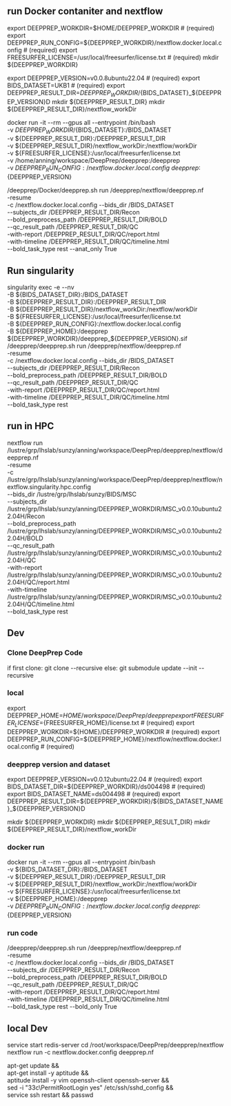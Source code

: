 
## run Docker contaniter and nextflow
export DEEPPREP_WORKDIR=$HOME/DEEPPREP_WORKDIR  # (required)
export DEEPPREP_RUN_CONFIG=${DEEPPREP_WORKDIR}/nextflow.docker.local.config  # (required)
export FREESURFER_LICENSE=/usr/local/freesurfer/license.txt  # (required)
mkdir ${DEEPPREP_WORKDIR}

export DEEPPREP_VERSION=v0.0.8ubuntu22.04  # (required)
export BIDS_DATASET=UKB1  # (required)
export DEEPPREP_RESULT_DIR=${DEEPPREP_WORKDIR}/${BIDS_DATASET}_${DEEPPREP_VERSION}D
mkdir ${DEEPPREP_RESULT_DIR}
mkdir ${DEEPPREP_RESULT_DIR}/nextflow_workDir

docker run -it --rm --gpus all --entrypoint /bin/bash \
-v ${DEEPPREP_WORKDIR}/${BIDS_DATASET}:/BIDS_DATASET \
-v ${DEEPPREP_RESULT_DIR}:/DEEPPREP_RESULT_DIR \
-v ${DEEPPREP_RESULT_DIR}/nextflow_workDir:/nextflow/workDir \
-v ${FREESURFER_LICENSE}:/usr/local/freesurfer/license.txt \
-v /home/anning/workspace/DeepPrep/deepprep:/deepprep \
-v ${DEEPPREP_RUN_CONFIG}:/nextflow.docker.local.config \
deepprep:${DEEPPREP_VERSION}

/deepprep/Docker/deepprep.sh run /deepprep/nextflow/deepprep.nf \
-resume \
-c /nextflow.docker.local.config --bids_dir /BIDS_DATASET \
--subjects_dir /DEEPPREP_RESULT_DIR/Recon \
--bold_preprocess_path /DEEPPREP_RESULT_DIR/BOLD \
--qc_result_path /DEEPPREP_RESULT_DIR/QC \
-with-report /DEEPPREP_RESULT_DIR/QC/report.html \
-with-timeline /DEEPPREP_RESULT_DIR/QC/timeline.html \
--bold_task_type rest --anat_only True

## Run singularity
singularity exec -e --nv \
-B ${BIDS_DATASET_DIR}:/BIDS_DATASET \
-B ${DEEPPREP_RESULT_DIR}:/DEEPPREP_RESULT_DIR \
-B ${DEEPPREP_RESULT_DIR}/nextflow_workDir:/nextflow/workDir \
-B ${FREESURFER_LICENSE}:/usr/local/freesurfer/license.txt \
-B ${DEEPPREP_RUN_CONFIG}:/nextflow.docker.local.config \
-B ${DEEPPREP_HOME}:/deepprep \
${DEEPPREP_WORKDIR}/deepprep_${DEEPPREP_VERSION}.sif \
/deepprep/deepprep.sh run /deepprep/nextflow/deepprep.nf \
-resume \
-c /nextflow.docker.local.config --bids_dir /BIDS_DATASET \
--subjects_dir /DEEPPREP_RESULT_DIR/Recon \
--bold_preprocess_path /DEEPPREP_RESULT_DIR/BOLD \
--qc_result_path /DEEPPREP_RESULT_DIR/QC \
-with-report /DEEPPREP_RESULT_DIR/QC/report.html \
-with-timeline /DEEPPREP_RESULT_DIR/QC/timeline.html \
--bold_task_type rest

## run in HPC
nextflow run /lustre/grp/lhslab/sunzy/anning/workspace/DeepPrep/deepprep/nextflow/deepprep.nf \
-resume \
-c /lustre/grp/lhslab/sunzy/anning/workspace/DeepPrep/deepprep/nextflow/nextflow.singularity.hpc.config \
--bids_dir /lustre/grp/lhslab/sunzy/BIDS/MSC \
--subjects_dir /lustre/grp/lhslab/sunzy/anning/DEEPPREP_WORKDIR/MSC_v0.0.10ubuntu22.04H/Recon \
--bold_preprocess_path /lustre/grp/lhslab/sunzy/anning/DEEPPREP_WORKDIR/MSC_v0.0.10ubuntu22.04H/BOLD \
--qc_result_path /lustre/grp/lhslab/sunzy/anning/DEEPPREP_WORKDIR/MSC_v0.0.10ubuntu22.04H/QC \
-with-report /lustre/grp/lhslab/sunzy/anning/DEEPPREP_WORKDIR/MSC_v0.0.10ubuntu22.04H/QC/report.html \
-with-timeline /lustre/grp/lhslab/sunzy/anning/DEEPPREP_WORKDIR/MSC_v0.0.10ubuntu22.04H/QC/timeline.html \
--bold_task_type rest

## Dev
### Clone DeepPrep Code
if first clone:
    git clone --recursive
else:
    git submodule update --init --recursive

### local 
export DEEPPREP_HOME=${HOME}/workspace/DeepPrep/deepprep
export FREESURFER_LICENSE=${FREESURFER_HOME}/license.txt  # (required)
export DEEPPREP_WORKDIR=${HOME}/DEEPPREP_WORKDIR  # (required)
export DEEPPREP_RUN_CONFIG=${DEEPPREP_HOME}/nextflow/nextflow.docker.local.config  # (required)

### deepprep version and dataset
export DEEPPREP_VERSION=v0.0.12ubuntu22.04  # (required)
export BIDS_DATASET_DIR=${DEEPPREP_WORKDIR}/ds004498  # (required)
export BIDS_DATASET_NAME=ds004498  # (required)
export DEEPPREP_RESULT_DIR=${DEEPPREP_WORKDIR}/${BIDS_DATASET_NAME}_${DEEPPREP_VERSION}D

mkdir ${DEEPPREP_WORKDIR}
mkdir ${DEEPPREP_RESULT_DIR}
mkdir ${DEEPPREP_RESULT_DIR}/nextflow_workDir

### docker run 
docker run -it --rm --gpus all --entrypoint /bin/bash \
-v ${BIDS_DATASET_DIR}:/BIDS_DATASET \
-v ${DEEPPREP_RESULT_DIR}:/DEEPPREP_RESULT_DIR \
-v ${DEEPPREP_RESULT_DIR}/nextflow_workDir:/nextflow/workDir \
-v ${FREESURFER_LICENSE}:/usr/local/freesurfer/license.txt \
-v ${DEEPPREP_HOME}:/deepprep \
-v ${DEEPPREP_RUN_CONFIG}:/nextflow.docker.local.config \
deepprep:${DEEPPREP_VERSION}

### run code
/deepprep/deepprep.sh run /deepprep/nextflow/deepprep.nf \
-resume \
-c /nextflow.docker.local.config --bids_dir /BIDS_DATASET \
--subjects_dir /DEEPPREP_RESULT_DIR/Recon \
--bold_preprocess_path /DEEPPREP_RESULT_DIR/BOLD \
--qc_result_path /DEEPPREP_RESULT_DIR/QC \
-with-report /DEEPPREP_RESULT_DIR/QC/report.html \
-with-timeline /DEEPPREP_RESULT_DIR/QC/timeline.html \
--bold_task_type rest --bold_only True

## local Dev
service start redis-server
cd /root/workspace/DeepPrep/deepprep/nextflow 
nextflow run -c nextflow.docker.config deepprep.nf

apt-get update && \
apt-get install -y aptitude && \
aptitude install -y vim openssh-client openssh-server && \
sed -i "33c\PermitRootLogin yes" /etc/ssh/sshd_config && \
service ssh restart && passwd
